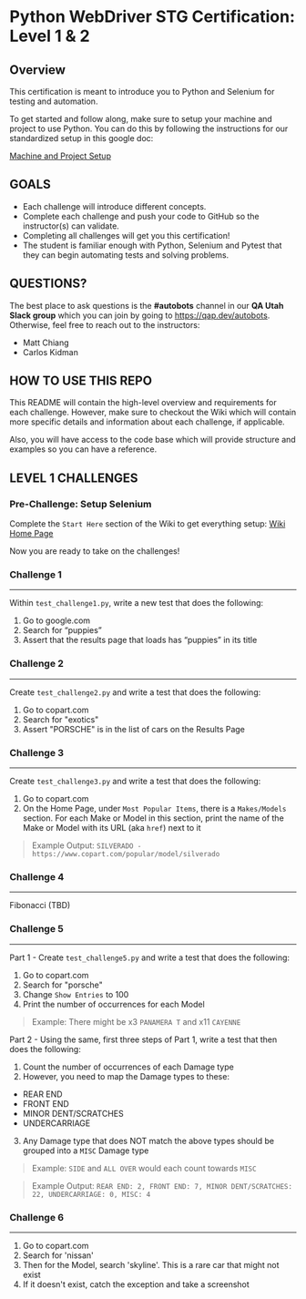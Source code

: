 # Python WebDriver STG Certification: Level 1 & 2

## Overview
This certification is meant to introduce you to Python and Selenium for testing and automation.

To get started and follow along, make sure to setup your machine and project to use Python. You can do this by following the instructions for our standardized setup in this google doc:

[Machine and Project Setup](https://docs.google.com/document/d/1kT83D6PEf_x3U7z1TRD33dPOJ_z9JjZ7PZWdaIOLyMs/edit?usp=sharing)

## GOALS

* Each challenge will introduce different concepts.
* Complete each challenge and push your code to GitHub so the instructor(s) can validate.
* Completing all challenges will get you this certification!
* The student is familiar enough with Python, Selenium and Pytest that they can begin automating tests and solving problems.

## QUESTIONS?

The best place to ask questions is the **#autobots** channel in our **QA Utah Slack group** which you can join by going to https://qap.dev/autobots. Otherwise, feel free to reach out to the instructors:

* Matt Chiang
* Carlos Kidman

## HOW TO USE THIS REPO

This README will contain the high-level overview and requirements for each challenge. However, make sure to checkout the Wiki which will contain more specific details and information about each challenge, if applicable.

Also, you will have access to the code base which will provide structure and examples so you can have a reference.

## LEVEL 1 CHALLENGES

### Pre-Challenge: Setup Selenium

Complete the `Start Here` section of the Wiki to get everything setup: [Wiki Home Page](https://github.com/ElSnoMan/python-stg-cert-one/wiki)

Now you are ready to take on the challenges!

### Challenge 1
---

Within `test_challenge1.py`, write a new test that does the following:

1. Go to google.com
2. Search for “puppies”
3. Assert that the results page that loads has “puppies” in its title

### Challenge 2
---

Create `test_challenge2.py` and write a test that does the following:

1. Go to copart.com
2. Search for "exotics"
3. Assert "PORSCHE" is in the list of cars on the Results Page

### Challenge 3
---

Create `test_challenge3.py` and write a test that does the following:

1. Go to copart.com
2. On the Home Page, under `Most Popular Items`, there is a `Makes/Models` section. For each Make or Model in this section, print the name of the Make or Model with its URL (aka `href`) next to it

> Example Output: `SILVERADO - https://www.copart.com/popular/model/silverado`

### Challenge 4
---

Fibonacci (TBD)

### Challenge 5
---

Part 1 - Create `test_challenge5.py` and write a test that does the following:

1. Go to copart.com
2. Search for "porsche"
3. Change `Show Entries` to 100
4. Print the number of occurrences for each Model

> Example: There might be x3 `PANAMERA T` and x11 `CAYENNE`

Part 2 - Using the same, first three steps of Part 1, write a test that then does the following:

1. Count the number of occurrences of each Damage type
2. However, you need to map the Damage types to these:

* REAR END
* FRONT END
* MINOR DENT/SCRATCHES
* UNDERCARRIAGE

3. Any Damage type that does NOT match the above types should be grouped into a `MISC` Damage type

> Example: `SIDE` and `ALL OVER` would each count towards `MISC`

> Example Output: `REAR END: 2, FRONT END: 7, MINOR DENT/SCRATCHES: 22, UNDERCARRIAGE: 0, MISC: 4`

### Challenge 6
---

1. Go to copart.com
2. Search for 'nissan'
3. Then for the Model, search 'skyline'. This is a rare car that might not exist
4. If it doesn't exist, catch the exception and take a screenshot
